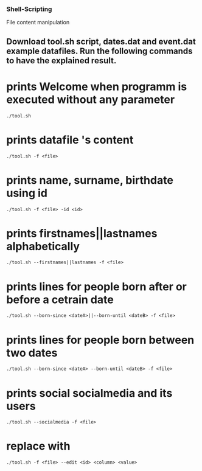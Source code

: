 ### Shell-Scripting ###
File content manipulation

## Download tool.sh script, dates.dat and event.dat example datafiles. Run the following commands to have the explained result. ##

# prints Welcome when programm is executed without any parameter
```
./tool.sh
```

# prints datafile 's content
```
./tool.sh -f <file>
```

# prints name, surname, birthdate using id
```
./tool.sh -f <file> -id <id>
```
# prints firstnames||lastnames alphabetically
```
./tool.sh --firstnames||lastnames -f <file> 
```

# prints lines for people born after or before a cetrain date
```  
./tool.sh --born-since <dateA>||--born-until <dateB> -f <file>
```

# prints lines for people born between two dates
```
./tool.sh --born-since <dateA> --born-until <dateB> -f <file>
```

# prints social socialmedia and its users
```
./tool.sh --socialmedia -f <file> 
```

# replace <column> with <value>
```
./tool.sh -f <file> --edit <id> <column> <value> 
```
